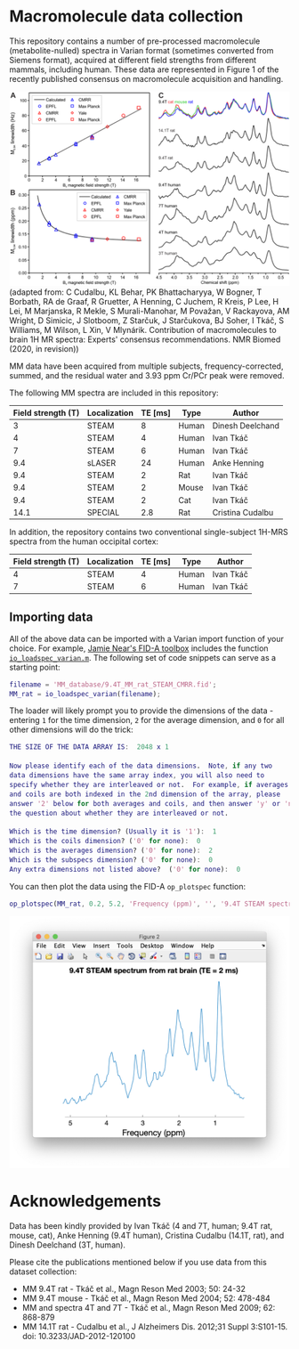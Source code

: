 # Macromolecule data collection

This repository contains a number of pre-processed macromolecule (metabolite-nulled) spectra in Varian format (sometimes converted from Siemens format), acquired at different field strengths from different mammals, including human. These data are represented in Figure 1 of the recently published consensus on macromolecule acquisition and handling.

![Figure 1](docs/img/Fig1_MMConsensusPaper.png)
(adapted from: C Cudalbu, KL Behar, PK Bhattacharyya, W Bogner, T Borbath, RA de Graaf, R Gruetter, A Henning, C Juchem, R Kreis, P Lee, H Lei, M Marjanska, R Mekle, S Murali-Manohar, M Považan, V Rackayova, AM Wright, D Simicic, J Slotboom, Z Starčuk, J Starčukova, BJ Soher, I Tkáč, S Williams, M Wilson, L Xin, V Mlynárik. Contribution of macromolecules to brain 1H MR spectra: Experts' consensus recommendations. NMR Biomed (2020, in revision))

MM data have been acquired from multiple subjects, frequency-corrected, summed, and the residual water and 3.93 ppm Cr/PCr peak were removed.

The following MM spectra are included in this repository:

| Field strength (T) | Localization | TE [ms] | Type | Author |
| -----------------  | ------------ | ------- | ---- | ------ |
| 3 | STEAM | 8 | Human | Dinesh Deelchand |
| 4 | STEAM | 4 | Human | Ivan Tkáč |
| 7 | STEAM | 6 | Human | Ivan Tkáč |
| 9.4 | sLASER | 24 | Human | Anke Henning |
| 9.4 | STEAM | 2 | Rat | Ivan Tkáč |
| 9.4 | STEAM | 2 | Mouse | Ivan Tkáč |
| 9.4 | STEAM | 2 | Cat | Ivan Tkáč |
| 14.1 | SPECIAL | 2.8 | Rat | Cristina Cudalbu |

In addition, the repository contains two conventional single-subject 1H-MRS spectra from the human occipital cortex:

| Field strength (T) | Localization | TE [ms] | Type | Author |
| -----------------  | ------------ | ------- | ---- | ------ |
| 4 | STEAM | 4 | Human | Ivan Tkáč |
| 7 | STEAM | 6 | Human | Ivan Tkáč |

## Importing data

All of the above data can be imported with a Varian import function of your choice. For example, [Jamie Near's FID-A toolbox](https://github.com/CIC-methods/FID-A) includes the function [`io_loadspec_varian.m`](https://github.com/CIC-methods/FID-A/blob/master/inputOutput/io_loadspec_varian.m). The following set of code snippets can serve as a starting point:

``` matlab
filename = 'MM_database/9.4T_MM_rat_STEAM_CMRR.fid';
MM_rat = io_loadspec_varian(filename);
```

The loader will likely prompt you to provide the dimensions of the data - entering `1` for the time dimension, `2` for the average dimension, and `0` for all other dimensions will do the trick:

``` matlab
THE SIZE OF THE DATA ARRAY IS:  2048 x 1

Now please identify each of the data dimensions.  Note, if any two
data dimensions have the same array index, you will also need to
specify whether they are interleaved or not.  For example, if averages
and coils are both indexed in the 2nd dimension of the array, please
answer '2' below for both averages and coils, and then answer 'y' or 'n' to
the question about whether they are interleaved or not.

Which is the time dimension? (Usually it is '1'):  1
Which is the coils dimension? ('0' for none):  0
Which is the averages dimension? ('0' for none):  2
Which is the subspecs dimension? ('0' for none):  0
Any extra dimensions not listed above?  ('0' for none):  0
```

You can then plot the data using the FID-A `op_plotspec` function:

``` matlab
op_plotspec(MM_rat, 0.2, 5.2, 'Frequency (ppm)', '', '9.4T STEAM spectrum from rat brain (TE = 2 ms)');
```

![9.4T STEAM spectrum from rat brain (TE = 2 ms)](docs/img/9.4T_rat_mm.png)

# Acknowledgements

Data has been kindly provided by Ivan Tkáč (4 and 7T, human; 9.4T rat, mouse, cat), Anke Henning (9.4T human), Cristina Cudalbu (14.1T, rat), and Dinesh Deelchand (3T, human).

Please cite the publications mentioned below if you use data from this dataset collection:

* MM 9.4T rat - Tkáč et al., Magn Reson Med 2003; 50: 24-32
* MM 9.4T mouse - Tkáč et al., Magn Reson Med 2004; 52: 478-484
* MM and spectra 4T and 7T - Tkáč et al., Magn Reson Med 2009; 62: 868-879
* MM 14.1T rat - Cudalbu et al., J Alzheimers Dis. 2012;31 Suppl 3:S101-15. doi: 10.3233/JAD-2012-120100
